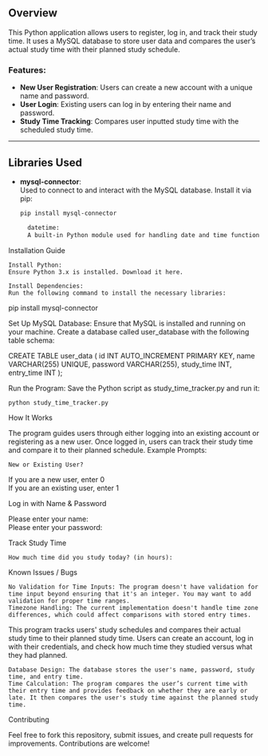 ## Overview

This Python application allows users to register, log in, and track their study time. It uses a MySQL database to store user data and compares the user’s actual study time with their planned study schedule.

### Features:
- **New User Registration**: Users can create a new account with a unique name and password.
- **User Login**: Existing users can log in by entering their name and password.
- **Study Time Tracking**: Compares user inputted study time with the scheduled study time.

---

## Libraries Used

- **mysql-connector**:  
  Used to connect to and interact with the MySQL database. Install it via pip:  
  ```bash
  pip install mysql-connector

    datetime:
    A built-in Python module used for handling date and time functions.

Installation Guide

    Install Python:
    Ensure Python 3.x is installed. Download it here.

    Install Dependencies:
    Run the following command to install the necessary libraries:

pip install mysql-connector

Set Up MySQL Database:
Ensure that MySQL is installed and running on your machine.
Create a database called user_database with the following table schema:

CREATE TABLE user_data (
    id INT AUTO_INCREMENT PRIMARY KEY,
    name VARCHAR(255) UNIQUE,
    password VARCHAR(255),
    study_time INT,
    entry_time INT
);

Run the Program:
Save the Python script as study_time_tracker.py and run it:

    python study_time_tracker.py

How It Works

The program guides users through either logging into an existing account or registering as a new user. Once logged in, users can track their study time and compare it to their planned schedule.
Example Prompts:

    New or Existing User?

If you are a new user, enter 0  
If you are an existing user, enter 1  

Log in with Name & Password

Please enter your name:  
Please enter your password:  

Track Study Time

    How much time did you study today? (in hours):  

Known Issues / Bugs

    No Validation for Time Inputs: The program doesn't have validation for time input beyond ensuring that it's an integer. You may want to add validation for proper time ranges.
    Timezone Handling: The current implementation doesn't handle time zone differences, which could affect comparisons with stored entry times.


This program tracks users' study schedules and compares their actual study time to their planned study time. Users can create an account, log in with their credentials, and check how much time they studied versus what they had planned.

    Database Design: The database stores the user's name, password, study time, and entry time.
    Time Calculation: The program compares the user’s current time with their entry time and provides feedback on whether they are early or late. It then compares the user's study time against the planned study time.


Contributing

Feel free to fork this repository, submit issues, and create pull requests for improvements. Contributions are welcome!

